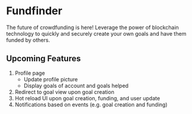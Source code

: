 # Fundfinder

The future of crowdfunding is here! Leverage the power of blockchain technology to quickly and securely create your own goals and have them funded by others. 

## Upcoming Features
1. Profile page
   - Update profile picture
   - Display goals of account and goals helped
2. Redirect to goal view upon goal creation
3. Hot reload UI upon goal creation, funding, and user update
4. Notifications based on events (e.g. goal creation and funding)